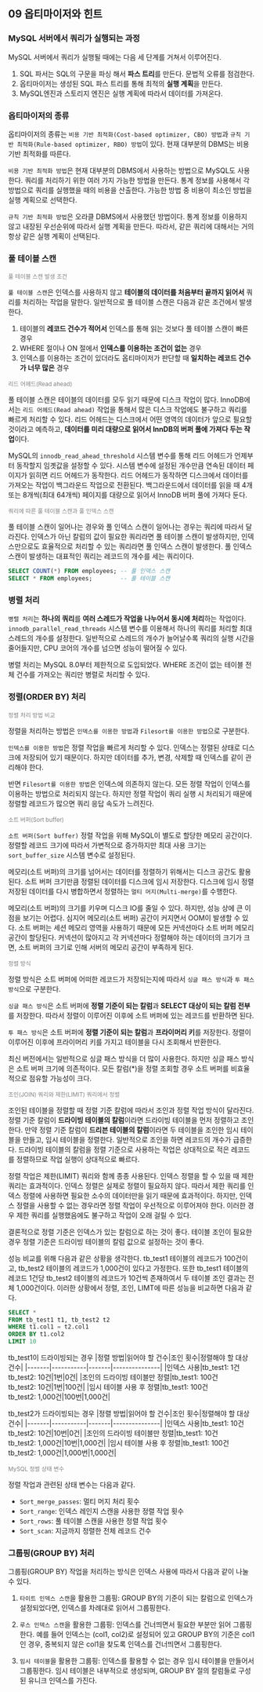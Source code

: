 ## 09 옵티마이저와 힌트

### MySQL 서버에서 쿼리가 실행되는 과정

MySQL 서버에서 쿼리가 실행될 때에는 다음 세 단계를 거쳐서 이루어진다.

1. SQL 파서는 SQL의 구문을 파싱 해서 **파스 트리**를 만든다. 문법적 오류를 점검한다.
2. 옵티마이저는 생성된 SQL 파스 트리를 통해 최적의 **실행 계획**을 만든다.
3. MySQL엔진과 스토리지 엔진은 실행 계획에 따라서 데이터를 가져온다.

### 옵티마이저의 종류

옵티마이저의 종류는 `비용 기반 최적화(Cost-based optimizer, CBO) 방법`과 `규칙 기반 최적화(Rule-based optimizer, RBO) 방법`이 있다. 현재 대부분의 DBMS는 비용 기반 최적화를 따른다.

`비용 기반 최적화 방법`은 현재 대부분의 DBMS에서 사용하는 방법으로 MySQL도 사용한다. 쿼리를 처리하기 위한 여러 가지 가능한 방법을 만든다. 통계 정보를 사용해서 각 방법으로 쿼리를 실행했을 때의 비용을 산출한다. 가능한 방법 중 비용이 최소인 방법을 실행 계획으로 선택한다.

`규칙 기반 최적화 방법`은 오라클 DBMS에서 사용했던 방법이다. 통계 정보를 이용하지 않고 내장된 우선순위에 따라서 실행 계획을 만든다. 따라서, 같은 쿼리에 대해서는 거의 항상 같은 실행 계획이 선택된다.

### 풀 테이블 스캔

<small style="color: grey;">풀 테이블 스캔 발생 조건</small>

`풀 테이블 스캔`은 인덱스를 사용하지 않고 **테이블의 데이터를 처음부터 끝까지 읽어서** 쿼리를 처리하는 작업을 말한다. 일반적으로 풀 테이블 스캔은 다음과 같은 조건에서 발생한다.

1. 테이블의 **레코드 건수가 적어서** 인덱스를 통해 읽는 것보다 풀 테이블 스캔이 빠른 경우
2. WHERE 절이나 ON 절에서 **인덱스를 이용하는 조건이 없는** 경우
3. 인덱스를 이용하는 조건이 있더라도 옵티마이저가 판단할 때 **일치하는 레코드 건수가 너무 많은** 경우

<small style="color: grey;">리드 어헤드(Read ahead)</small>

풀 테이블 스캔은 테이블의 데이터를 모두 읽기 때문에 디스크 작업이 많다. InnoDB에서는 `리드 어헤드(Read ahead)` 작업을 통해서 많은 디스크 작업에도 불구하고 쿼리를 빠르게 처리할 수 있다. 리드 어헤드는 디스크에서 어떤 영역의 데이터가 앞으로 필요할 것이라고 예측하고, **데이터를 미리 대량으로 읽어서 InnDB의 버퍼 풀에 가져다 두는 작업**이다.

MySQL의 `innodb_read_ahead_threshold` 시스템 변수를 통해 리드 어헤드가 언제부터 동작할지 임곗값을 설정할 수 있다. 시스템 변수에 설정된 개수만큼 연속된 데이터 페이지가 읽히면 리드 어헤드가 동작한다. 리드 어헤드가 동작하면 디스크에서 데이터를 가져오는 작업이 백그라운드 작업으로 전환된다. 백그라운드에서 데이터를 읽을 때 4개 또는 8개씩(최대 64개씩) 페이지를 대량으로 읽어서 InnoDB 버퍼 풀에 가져다 둔다.

<small style="color: grey;">쿼리에 따른 풀 테이블 스캔과 풀 인덱스 스캔</small>

풀 테이블 스캔이 일어나는 경우와 풀 인덱스 스캔이 일어나는 경우는 쿼리에 따라서 달라진다. 인덱스가 아닌 칼럼의 값이 필요한 쿼리라면 풀 테이블 스캔이 발생하지만, 인덱스만으로도 효율적으로 처리할 수 있는 쿼리라면 풀 인덱스 스캔이 발생한다. 풀 인덱스 스캔이 발생하는 대표적인 쿼리는 레코드의 개수를 세는 쿼리이다.

```sql
SELECT COUNT(*) FROM employees; -- 풀 인덱스 스캔
SELECT * FROM employees;        -- 풀 테이블 스캔
``` 

### 병렬 처리

`병렬 처리`는 **하나의 쿼리**를 **여러 스레드가 작업을 나누어서 동시에 처리**하는 작업이다. `innodb_parallel_read_threads` 시스템 변수를 이용해서 하나의 쿼리를 처리할 최대 스레드의 개수를 설정한다. 일반적으로 스레드의 개수가 늘어날수록 쿼리의 실행 시간을 줄어들지만, CPU 코어의 개수를 넘으면 성능이 떨어질 수 있다.

병렬 처리는 MySQL 8.0부터 제한적으로 도입되었다. WHERE 조건이 없는 테이블 전체 건수를 가져오는 쿼리만 병렬로 처리할 수 있다.

### 정렬(ORDER BY) 처리

<small style="color: grey;">정렬 처리 방법 비교</small>

정렬을 처리하는 방법은 `인덱스를 이용한 방법`과 `Filesort를 이용한 방법`으로 구분한다.

`인덱스를 이용한 방법`은 정렬 작업을 빠르게 처리할 수 있다. 인덱스는 정렬된 상태로 디스크에 저장되어 있기 때문이다. 하지만 데이터를 추가, 변경, 삭제할 때 인덱스를 같이 관리해야 한다.

반면 `Filesort를 이용한 방법`은 인덱스에 의존하지 않는다. 모든 정렬 작업이 인덱스를 이용하는 방법으로 처리되지 않는다. 하지만 정렬 작업이 쿼리 실행 시 처리되기 때문에 정렬할 레코드가 많으면 쿼리 응답 속도가 느려진다.

<small style="color: grey;">소트 버퍼(Sort buffer)</small>

`소트 버퍼(Sort buffer)` 정렬 작업을 위해 MySQL이 별도로 할당한 메모리 공간이다. 정렬할 레코드 크기에 따라서 가변적으로 증가하지만 최대 사용 크기는 `sort_buffer_size` 시스템 변수로 설정된다.

메모리(소트 버퍼)의 크기를 넘어서는 데이터를 정렬하기 위해서는 디스크 공간도 활용된다. 소트 버퍼 크기만큼 정렬된 데이터를 디스크에 임시 저장한다. 디스크에 임시 정렬 저장된 데이터를 다시 병합하면서 정렬하는 `멀티 머지(Multi-merge)`를 수행한다. 

메모리(소트 버퍼)의 크기를 키우며 디스크 IO를 줄일 수 있다. 하지만, 성능 상에 큰 이점을 보기는 어렵다. 심지어 메모리(소트 버퍼) 공간이 커지면서 OOM이 발생할 수 있다. 소트 버퍼는 세션 메모리 영역을 사용하기 때문에 모든 커넥션마다 소트 버퍼 메모리 공간이 할당된다. 커넥션이 많아지고 각 커넥션마다 정렬해야 하는 데이터의 크기가 크면, 소트 버퍼의 크기로 인해 서버의 메모리 공간이 부족하게 된다.

<small style="color: grey;">정렬 방식</small>

정렬 방식은 소트 버퍼에 어떠한 레코드가 저장되는지에 따라서 `싱글 패스 방식`과 `투 패스 방식`으로 구분한다.

`싱글 패스 방식`은 소트 버퍼에 **정렬 기준이 되는 칼럼**과 **SELECT 대상이 되는 칼럼 전부**를 저장한다. 따라서 정렬이 이루어진 이후에 소트 버퍼에 있는 레코드를 반환하면 된다.

`투 패스 방식`은 소트 버퍼에 **정렬 기준이 되는 칼럼**과 **프라이머리 키**를 저장한다. 정렬이 이루어진 이후에 프라이머리 키를 가지고 테이블을 다시 조회해서 반환한다. 

최신 버전에서는 일반적으로 싱글 패스 방식을 더 많이 사용한다. 하지만 싱글 패스 방식은 소트 버퍼 크기에 의존적이다. 모든 칼럼(*)을 정렬 조회할 경우 소트 버퍼를 비효율적으로 점유할 가능성이 크다.

<small style="color: grey;">조인(JOIN) 쿼리와 제한(LIMIT) 쿼리에서 정렬</small>

조인된 테이블을 정렬할 때 정렬 기준 칼럼에 따라서 조인과 정렬 작업 방식이 달라진다. 정렬 기준 칼럼이 **드라이빙 테이블의 칼럼**이라면 드라이빙 테이블을 먼저 정렬하고 조인한다. 만약 정렬 기준 칼럼이 **드리븐 테이블의 칼럼**이라면 두 테이블을 조인한 임시 테이블을 만들고, 임시 테이블을 정렬한다. 일반적으로 조인을 하면 레코드의 개수가 급증한다. 드라이빙 테이블의 칼럼을 정렬 기준으로 사용하는 작업은 상대적으로 적은 레코드를 정렬하므로 작업 실행이 상대적으로 빠르다.

정렬 작업은 제한(LIMIT) 쿼리와 함께 종종 사용된다. 인덱스 정렬을 할 수 있을 때 제한 쿼리는 효과적이다. 인덱스 정렬은 실제로 정렬이 필요하지 않다. 따라서 제한 쿼리를 인덱스 정렬에 사용하면 필요한 소수의 데이터만을 읽기 때문에 효과적이다. 하지만, 인덱스 정렬을 사용할 수 없는 경우라면 정렬 작업이 우선적으로 이루어져야 한다. 이러한 경우 제한 쿼리를 실행했음에도 불구하고 작업이 오래 걸릴 수 있다.

결론적으로 정렬 기준은 인덱스가 있는 칼럼으로 하는 것이 좋다. 테이블 조인이 필요한 경우 정렬 기준은 드라이빙 테이블의 칼럼 값으로 설정하는 것이 좋다.

성능 비교를 위해 다음과 같은 상황을 생각한다. tb_test1 테이블의 레코드가 100건이고, tb_test2 테이블의 레코드가 1,000건이 있다고 가정한다. 또한 tb_test1 테이블의 레코드 1건당 tb_test2 테이블의 레코드가 10건씩 존재하여서 두 테이블 조인 결과는 전체 1,000건이다. 이러한 상황에서 정렬, 조인, LIMT에 따른 성능을 비교하면 다음과 같다.

```sql
SELECT *
FROM tb_test1 t1, tb_test2 t2
WHERE t1.col1 = t2.col1
ORDER BY t1.col2
LIMIT 10
```

tb_test1이 드라이빙되는 경우
|정렬 방법|읽어야 할 건수|조인 횟수|정렬해야 할 대상 건수|
|-------|-----------|-------|---------------|
|인덱스 사용|tb_test1: 1건<br/>tb_test2: 10건|1번|0건|
|조인의 드라이빙 테이블만 정렬|tb_test1: 100건<br/>tb_test2: 10건|1번|100건|
|임시 테이블 사용 후 정렬|tb_test1: 100건<br/>tb_test2: 1,000건|100번|1,000건|

tb_test2가 드라이빙되는 경우
|정렬 방법|읽어야 할 건수|조인 횟수|정렬해야 할 대상 건수|
|-------|-----------|-------|---------------|
|인덱스 사용|tb_test1: 10건<br/>tb_test2: 10건|10번|0건|
|조인의 드라이빙 테이블만 정렬|tb_test1: 10건<br/>tb_test2: 1,000건|10번|1,000건|
|임시 테이블 사용 후 정렬|tb_test1: 100건<br/>tb_test2: 1,000건|1,000번|1,000건|

<small style="color: grey;">MySQL 정렬 상태 변수</small>

정렬 작업과 관련된 상태 변수는 다음과 같다.
- `Sort_merge_passes`: 멀티 머지 처리 횟수
- `Sort_range`: 인덱스 레인지 스캔을 사용한 정렬 작업 횟수
- `Sort_rows`: 풀 테이블 스캔을 사용한 정렬 작업 횟수
- `Sort_scan`: 지금까지 정렬한 전체 레코드 건수

### 그룹핑(GROUP BY) 처리

그룹핑(GROUP BY) 작업을 처리하는 방식은 인덱스 사용에 따라서 다음과 같이 나눌 수 있다.

1. `타이트 인덱스 스캔`을 활용한 그룹핑: GROUP BY의 기준이 되는 칼럼으로 인덱스가 설정되었다면, 인덱스를 차례대로 읽어서 그룹핑한다.

2. `루스 인덱스 스캔`을 활용한 그룹핑: 인덱스를 건너띄면서 필요한 부분만 읽어 그룹핑한다. 예를 들어 인덱스는 (col1, col2)로 설정되어 있고 GROUP BY의 기준은 col1 인 경우, 중복되지 않은 col1을 찾도록 인덱스를 건너띄면서 그룹핑한다.

3. `임시 테이블`을 활용한 그룹핑: 인덱스를 활용할 수 없는 경우 임시 테이블을 만들어서 그룹핑한다. 임시 테이블은 내부적으로 생성되며, GROUP BY 절의 칼럼들로 구성된 유니크 인덱스를 가진다.

